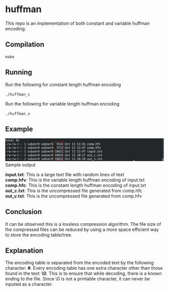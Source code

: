 # huffman
This repo is an implementation of both constant and variable huffman encoding.

## Compilation
```
make
```

## Running

Run the following for constant length huffman encoding
```
./huffman_c
```

Run the following for variable length huffman encoding
```
./huffman_v
```

## Example

![GitHub Logo](examples/example.png)
Sample output

**input.txt**: This is a large text file with random lines of text<br>
**comp.hfv**: This is the variable length huffman encoding of input.txt<br>
**comp.hfc**: This is the constant length huffman encoding of input.txt<br>
**out_c.txt**: This is the uncompressed file generated from comp.hfc<br>
**out_v.txt**: This is the uncompressed file generated from comp.hfv<br>

## Conclusion

It can be observed this is a lossless compression algorithm. The file size of the compressed files 
can be reduced by using a more space efficient way to store the encoding table/tree.<br>

## Explanation

The encoding table is separated from the encoded text by the following character: **\#**. Every encoding 
table has one extra character other than those found in the text: **\0**. This is to ensure that while decoding, 
there is a known ending to the file. Since \0 is not a printable character, it can never be inputed as a character.

